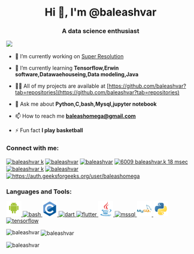 <h1 align="center">Hi 👋, I'm @baleashvar</h1>
<h3 align="center">A data science enthusiast</h3>

<p align="left"> <img src="https://search.brave.com/images?q=hacker+neon&img=29" /> </p>

- 🔭 I’m currently working on [Super Resolution](https://github.com/baleashvar/SRGAN)

- 🌱 I’m currently learning **Tensorflow,Erwin software,Datawaehouseing,Data modeling,Java**

- 👨‍💻 All of my projects are available at [https://github.com/baleashvar?tab=repositories](https://github.com/baleashvar?tab=repositories)

- 💬 Ask me about **Python,C,bash,Mysql,jupyter notebook**

- 📫 How to reach me **baleashomega@gmail.com**

- ⚡ Fun fact **I play basketball**

<h3 align="left">Connect with me:</h3>
<p align="left">
<a href="https://linkedin.com/in/baleashvar k" target="blank"><img align="center" src="https://raw.githubusercontent.com/rahuldkjain/github-profile-readme-generator/master/src/images/icons/Social/linked-in-alt.svg" alt="baleashvar k" height="30" width="40" /></a>
<a href="https://kaggle.com/baleashvar" target="blank"><img align="center" src="https://raw.githubusercontent.com/rahuldkjain/github-profile-readme-generator/master/src/images/icons/Social/kaggle.svg" alt="baleashvar" height="30" width="40" /></a>
<a href="https://instagram.com/baleashvar" target="blank"><img align="center" src="https://raw.githubusercontent.com/rahuldkjain/github-profile-readme-generator/master/src/images/icons/Social/instagram.svg" alt="baleashvar" height="30" width="40" /></a>
<a href="https://www.youtube.com/c/6009 baleashvar.k 18 msec" target="blank"><img align="center" src="https://raw.githubusercontent.com/rahuldkjain/github-profile-readme-generator/master/src/images/icons/Social/youtube.svg" alt="6009 baleashvar.k 18 msec" height="30" width="40" /></a>
<a href="https://www.hackerrank.com/baleashvar k" target="blank"><img align="center" src="https://raw.githubusercontent.com/rahuldkjain/github-profile-readme-generator/master/src/images/icons/Social/hackerrank.svg" alt="baleashvar k" height="30" width="40" /></a>
<a href="https://www.leetcode.com/baleashvar" target="blank"><img align="center" src="https://raw.githubusercontent.com/rahuldkjain/github-profile-readme-generator/master/src/images/icons/Social/leet-code.svg" alt="baleashvar" height="30" width="40" /></a>
<a href="https://auth.geeksforgeeks.org/user/https://auth.geeksforgeeks.org/user/baleashomega" target="blank"><img align="center" src="https://raw.githubusercontent.com/rahuldkjain/github-profile-readme-generator/master/src/images/icons/Social/geeks-for-geeks.svg" alt="https://auth.geeksforgeeks.org/user/baleashomega" height="30" width="40" /></a>
</p>

<h3 align="left">Languages and Tools:</h3>
<p align="left"> <a href="https://developer.android.com" target="_blank" rel="noreferrer"> <img src="https://raw.githubusercontent.com/devicons/devicon/master/icons/android/android-original-wordmark.svg" alt="android" width="40" height="40"/> </a> <a href="https://www.gnu.org/software/bash/" target="_blank" rel="noreferrer"> <img src="https://www.vectorlogo.zone/logos/gnu_bash/gnu_bash-icon.svg" alt="bash" width="40" height="40"/> </a> <a href="https://www.cprogramming.com/" target="_blank" rel="noreferrer"> <img src="https://raw.githubusercontent.com/devicons/devicon/master/icons/c/c-original.svg" alt="c" width="40" height="40"/> </a> <a href="https://dart.dev" target="_blank" rel="noreferrer"> <img src="https://www.vectorlogo.zone/logos/dartlang/dartlang-icon.svg" alt="dart" width="40" height="40"/> </a> <a href="https://flutter.dev" target="_blank" rel="noreferrer"> <img src="https://www.vectorlogo.zone/logos/flutterio/flutterio-icon.svg" alt="flutter" width="40" height="40"/> </a> <a href="https://www.java.com" target="_blank" rel="noreferrer"> <img src="https://raw.githubusercontent.com/devicons/devicon/master/icons/java/java-original.svg" alt="java" width="40" height="40"/> </a> <a href="https://www.microsoft.com/en-us/sql-server" target="_blank" rel="noreferrer"> <img src="https://www.svgrepo.com/show/303229/microsoft-sql-server-logo.svg" alt="mssql" width="40" height="40"/> </a> <a href="https://www.mysql.com/" target="_blank" rel="noreferrer"> <img src="https://raw.githubusercontent.com/devicons/devicon/master/icons/mysql/mysql-original-wordmark.svg" alt="mysql" width="40" height="40"/> </a> <a href="https://www.python.org" target="_blank" rel="noreferrer"> <img src="https://raw.githubusercontent.com/devicons/devicon/master/icons/python/python-original.svg" alt="python" width="40" height="40"/> </a> <a href="https://www.tensorflow.org" target="_blank" rel="noreferrer"> <img src="https://www.vectorlogo.zone/logos/tensorflow/tensorflow-icon.svg" alt="tensorflow" width="40" height="40"/> </a> </p>

<p><img align="left" src="https://github-readme-stats.vercel.app/api/top-langs?username=baleashvar&show_icons=true&locale=en&layout=compact" alt="baleashvar" /></p>

<p>&nbsp;<img align="center" src="https://github-readme-stats.vercel.app/api?username=baleashvar&show_icons=true&locale=en" alt="baleashvar" /></p>

<p><img align="center" src="https://github-readme-streak-stats.herokuapp.com/?user=baleashvar&" alt="baleashvar" /></p>
